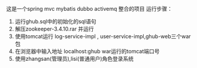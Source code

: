 这是一个spring mvc mybatis dubbo activemq 整合的项目
运行步骤：
1. 运行ghub.sql中的初始化的sql语句
2. 解压zookeeper-3.4.10.rar 并运行
3. 使用tomcat运行 log-service-impl , user-service-impl,ghub-web三个war包
4. 在浏览器中输入地址 localhost:ghub war运行的tomcat端口号
5. 使用zhangsan(管理员),lisi(普通用户)角色登录系统